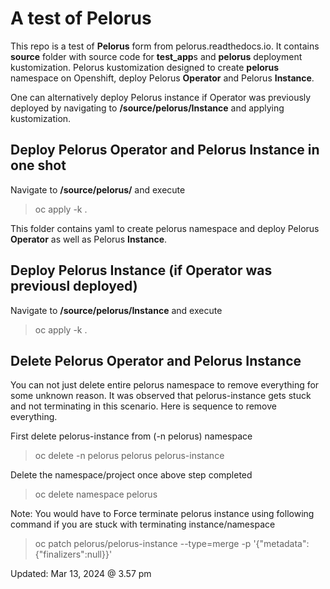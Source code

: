 # A test of Pelorus
This repo is a test of **Pelorus** form  from pelorus.readthedocs.io.
It contains **source** folder with source code for **test_app**s and **pelorus** deployment kustomization.
Pelorus kustomization designed to create **pelorus** namespace on Openshift, deploy Pelorus **Operator** and Pelorus **Instance**.

One can alternatively deploy Pelorus instance if Operator was previously deployed by navigating to **/source/pelorus/Instance** and applying kustomization.

## Deploy Pelorus Operator and Pelorus Instance in one shot
Navigate to **/source/pelorus/** and execute
> oc apply -k .

This folder contains yaml to create pelorus namespace and deploy Pelorus **Operator** as well as Pelorus **Instance**.

## Deploy Pelorus Instance (if Operator was previousl deployed)
Navigate to **/source/pelorus/Instance** and execute
> oc apply -k .

## Delete Pelorus Operator and Pelorus Instance
You can not just delete entire pelorus namespace to remove everything for some unknown reason.
It was observed that pelorus-instance gets stuck and not terminating in this scenario.
Here is sequence to remove everything.

First delete pelorus-instance from (-n pelorus) namespace
> oc delete -n pelorus pelorus pelorus-instance

Delete the namespace/project once above step completed
> oc delete namespace pelorus

Note:
You would have to Force terminate pelorus instance using following command if you are stuck with terminating instance/namespace
> oc patch pelorus/pelorus-instance --type=merge -p '{\"metadata\": {\"finalizers\":null}}'

Updated: Mar 13, 2024 @ 3.57 pm
